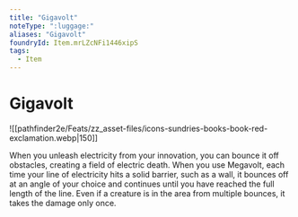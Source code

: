 ```yaml
---
title: "Gigavolt"
noteType: ":luggage:"
aliases: "Gigavolt"
foundryId: Item.mrLZcNFi1446xipS
tags:
  - Item
---
```


# Gigavolt
![[pathfinder2e/Feats/zz_asset-files/icons-sundries-books-book-red-exclamation.webp|150]]

When you unleash electricity from your innovation, you can bounce it off obstacles, creating a field of electric death. When you use Megavolt, each time your line of electricity hits a solid barrier, such as a wall, it bounces off at an angle of your choice and continues until you have reached the full length of the line. Even if a creature is in the area from multiple bounces, it takes the damage only once.
